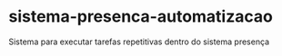 # sistema-presenca-automatizacao
Sistema para executar tarefas repetitivas dentro do sistema presença
